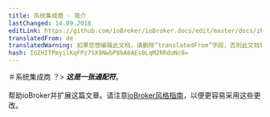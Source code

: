 ```yaml
---
title: 系统集成商 - 简介
lastChanged: 14.09.2018
editLink: https://github.com/ioBroker/ioBroker.docs/edit/master/docs/zh-cn/integrators/README.md
translatedFrom: de
translatedWarning: 如果您想编辑此文档，请删除“translatedFrom”字段，否则此文档将再次自动翻译
hash: IGZHITPmyilKqFPz7SX9NwbP8bA0AEs0LqM2RRdoNc8=
---
```

＃系统集成商
？&gt; ***这是一张通配符***。 <br><br>帮助ioBroker并扩展这篇文章。请注意[ioBroker风格指南](community/styleguidedoc)，以便更容易采用这些更改。